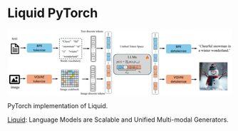 # Liquid PyTorch

<p align="center">
  <img src="Liquid.png" alt="Liquid" style="display:block; margin:auto; width:950px;" />
</p>

PyTorch implementation of Liquid.

[Liquid](https://arxiv.org/abs/2412.04332): Language Models are Scalable and Unified Multi-modal Generators.
